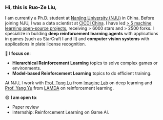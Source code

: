### Hi, this is Ruo-Ze Liu,

I am currently a Ph.D. student at [Nanjing University (NJU)](https://www.nju.edu.cn/en/main.psp) in China. Before joining NJU, I was a data scientist at [CICDI China](https://www.cicdi.com/html/1/). I have led [> 5 machine learning open-source projects](https://github.com/liuruoze), receiving > 6000 stars and > 2500 forks. I specialize in building **deep reinforcement learning agents** with applications in games (such as StarCraft I and II) and **computer vision systems** with applications in plate license recognition. 

🔭 **I focus on**:

- **Hierarchical Reinforcement Learning** topics to solve complex games or environments.
- **Model-based Reinforcement Learning** topics to do efficient training.

At NJU, I work with [Prof. Tong Lu](https://cs.nju.edu.cn/lutong/) from [Imagine Lab](https://cs.nju.edu.cn/lutong/) on deep learning and [Prof. Yang Yu](http://www.lamda.nju.edu.cn/yuy/) from [LAMDA](http://www.lamda.nju.edu.cn/MainPage.ashx) on reinforcement learning. 

😄 **I am open to**:

- Paper review
- Internship:  Reinforcement Learning on Game AI. 
